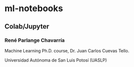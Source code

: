 # ml-notebooks
## Colab/Jupyter
### René Parlange Chavarría

Machine Learning Ph.D. course, Dr. Juan Carlos Cuevas Tello.

Universidad Autónoma de San Luis Potosí (UASLP)
